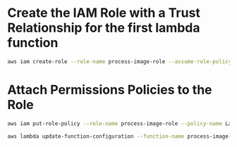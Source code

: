 # Create the IAM Role with a Trust Relationship for the first lambda function
```bash
aws iam create-role --role-name process-image-role --assume-role-policy-document file://trust-policy.json
```

# Attach Permissions Policies to the Role
```bash
aws iam put-role-policy --role-name process-image-role --policy-name LambdaProcessPolicy --policy-document file://permissions-policy.json
```

```bash
aws lambda update-function-configuration --function-name process-image-function  --role arn:aws:iam::123456789012:role/process-image-role
```